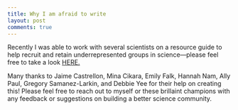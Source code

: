 ```yaml
---
title: Why I am afraid to write
layout: post
comments: true
---
```



Recently I was able to work with several scientists on a resource guide to help recruit and retain underrepresented groups in science—please feel free to take a look [HERE.](https://docs.google.com/document/d/1Ic6bil2AvrQmPFUcUyxcw_FumofKkUo3VLsU7qG0cTk/edit?ts=5edb8469)

Many thanks to Jaime Castrellon, Mina Cikara, Emily Falk, Hannah Nam, Ally Paul, Gregory Samanez-Larkin, and Debbie Yee for their help on creating this! Please feel free to reach out to myself or these brillaint champions with any feedback or suggestions on building a better science community. 
